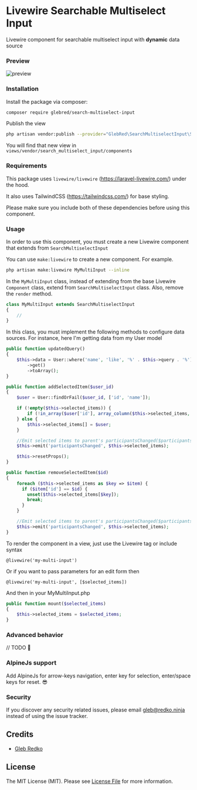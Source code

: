 # Livewire Searchable Multiselect Input

Livewire component for searchable multiselect input with **dynamic** data source

### Preview

![preview](https://github.com/GlebRed/Livewire-Search-Multiselect-Input/raw/master/preview.gif)

### Installation

Install the package via composer:

```bash
composer require glebred/search-multiselect-input
```

Publish the view 
```bash
php artisan vendor:publish --provider="GlebRed\SearchMultiselectInput\SearchMultiselectInputServiceProvider" --tag="views"
```
You will find that new view in `views/vendor/search_multiselect_input/components`

### Requirements

This package uses `livewire/livewire` (https://laravel-livewire.com/) under the hood.

It also uses TailwindCSS (https://tailwindcss.com/) for base styling.

Please make sure you include both of these dependencies before using this component.

### Usage

In order to use this component, you must create a new Livewire component that extends from
`SearchMultiselectInput`

You can use `make:livewire` to create a new component. For example.
```bash
php artisan make:livewire MyMultiInput --inline
```

In the `MyMultiInput` class, instead of extending from the base Livewire `Component` class,
extend from `SearchMultiselectInput` class. Also, remove the `render` method.

```php
class MyMultiInput extends SearchMultiselectInput
{
    //
}
```

In this class, you must implement the following methods to configure data sources. For instance, here I'm getting data from my User model
```php
public function updatedQuery()
{
    $this->data = User::where('name', 'like', '%' . $this->query . '%')
        ->get()
        ->toArray();
}

public function addSelectedItem($user_id)
{
    $user = User::findOrFail($user_id, ['id', 'name']);

    if (!empty($this->selected_items)) {
        if (!in_array($user['id'], array_column($this->selected_items, 'id'))) $this->selected_items[] = $user;
    } else {
        $this->selected_items[] = $user;
    }

    //Emit selected items to parent's participantsChanged($participants)
    $this->emit('participantsChanged', $this->selected_items);

    $this->resetProps();
}

public function removeSelectedItem($id)
{
    foreach ($this->selected_items as $key => $item) {
      if ($item['id'] == $id) {
        unset($this->selected_items[$key]);
        break;
      }
    }

    //Emit selected items to parent's participantsChanged($participants)
    $this->emit('participantsChanged', $this->selected_items);
}

```

To render the component in a view, just use the Livewire tag or include syntax

 ```blade
 @livewire('my-multi-input')
 ```
Or if you want to pass parameters for an edit form then

 ```blade
 @livewire('my-multi-input', [$selected_items])
 ```

And then in your MyMultiInput.php
```php
public function mount($selected_items)
{
    $this->selected_items = $selected_items;
}
 ```

### Advanced behavior

// TODO 😬

### AlpineJs support

Add AlpineJs for arrow-keys navigation, enter key for selection, enter/space keys for reset. 😎

### Security

If you discover any security related issues, please email gleb@redko.ninja instead of using the issue tracker.

## Credits

- [Gleb Redko](https://github.com/glebred)

## License

The MIT License (MIT). Please see [License File](LICENSE.md) for more information.